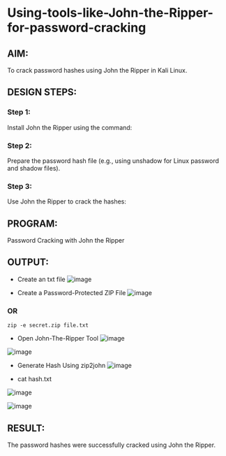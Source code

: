 # Using-tools-like-John-the-Ripper-for-password-cracking
## AIM:
To crack password hashes using John the Ripper in Kali Linux.

## DESIGN STEPS:
### Step 1:
Install John the Ripper using the command:

### Step 2:
Prepare the password hash file (e.g., using unshadow for Linux password and shadow files).


### Step 3:
Use John the Ripper to crack the hashes:

## PROGRAM:
Password Cracking with John the Ripper

## OUTPUT:
- Create an txt file
![image](https://github.com/user-attachments/assets/b6978c75-6128-4878-b569-da2fdeebef1f)


-  Create a Password-Protected ZIP File 
![image](https://github.com/user-attachments/assets/95bc302b-3926-4faf-bd4a-5a3633a4ca17)


### OR
```
zip -e secret.zip file.txt
```

- Open John-The-Ripper Tool
![image](https://github.com/user-attachments/assets/f99e8250-9e01-44f1-8dfc-76429d89e88f)

![image](https://github.com/user-attachments/assets/842af5b7-2787-4679-ba81-3f164cba9947)

  
- Generate Hash Using zip2john 
![image](https://github.com/user-attachments/assets/d874fc2f-d938-42ae-9124-a4f913f62162)


- cat hash.txt

![image](https://github.com/user-attachments/assets/d4716ece-53ba-425e-96b1-6a0f6d46c5cb)


![image](https://github.com/user-attachments/assets/41cd3e26-07c0-4d45-8e88-320a821d3c49)


## RESULT:
The password hashes were successfully cracked using John the Ripper.
